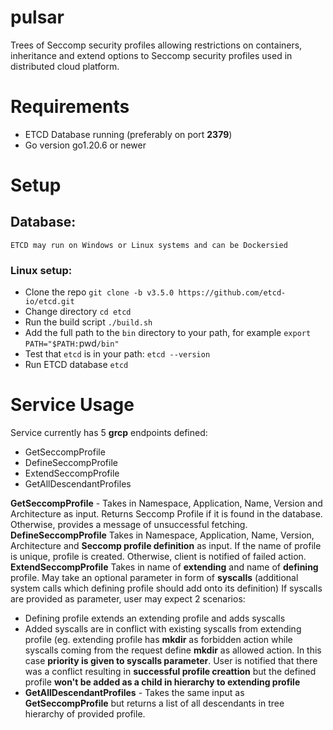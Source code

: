 # pulsar

Trees of Seccomp security profiles allowing restrictions on containers, inheritance and extend options to Seccomp security profiles used in distributed cloud platform.

# Requirements

- ETCD Database running (preferably on port **2379**) 
- Go version go1.20.6 or newer

# Setup

## Database:
	ETCD may run on Windows or Linux systems and can be Dockersied
	
### Linux setup:
- Clone the repo
	`git clone -b v3.5.0 https://github.com/etcd-io/etcd.git`
- Change directory
	`cd etcd`
- Run the build script
	`./build.sh`
-  Add the full path to the `bin` directory to your path, for example
	`export  PATH="$PATH:`pwd`/bin"`
- Test that `etcd` is in your path:
	`etcd --version`
- Run ETCD database
	`etcd`

# Service Usage
Service currently has 5 **grcp** endpoints defined:

 - GetSeccompProfile
 - DefineSeccompProfile
 - ExtendSeccompProfile
 - GetAllDescendantProfiles
 
 **GetSeccompProfile** - Takes in Namespace, Application, Name, Version and Architecture as input. Returns Seccomp Profile if it is found in the database. Otherwise, provides a message of unsuccessful fetching.
 **DefineSeccompProfile**  Takes in Namespace, Application, Name, Version, Architecture and **Seccomp profile definition** as input. If the name of profile is unique, profile is created. Otherwise, client is notified of failed action.
 **ExtendSeccompProfile** Takes in name of **extending** and name of **defining** profile. May take an optional parameter in form of **syscalls** (additional system calls which defining profile should add onto its definition) If syscalls are provided as parameter, user may expect 2 scenarios:
- Defining profile extends an extending profile and adds syscalls
- Added syscalls are in conflict with existing syscalls from extending profile (eg. extending profile has **mkdir** as forbidden action while syscalls coming from the request define **mkdir** as allowed action.  In this case **priority is given to syscalls parameter**. User is notified that there was a conflict resulting in **successful profile creattion** but the defined profile **won't be added as a child in hierarchy to extending profile**
- **GetAllDescendantProfiles** - Takes the same input as **GetSeccompProfile** but returns a list of all descendants in tree hierarchy of provided profile.